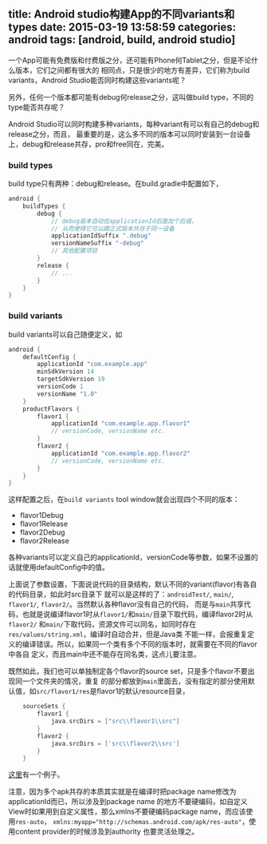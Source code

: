 ﻿title: Android studio构建App的不同variants和types
date: 2015-03-19 13:58:59
categories: android
tags: [android, build, android studio]
---

一个App可能有免费版和付费版之分，还可能有Phone何Tablet之分，但是不论什么版本，它们之间都有很大的
相同点，只是很少的地方有差异，它们称为build variants，Android Studio能否同时构建这些variants呢？

另外，任何一个版本都可能有debug何release之分，这叫做build type，不同的type能否共存呢？

<!-- more -->

Android Studio可以同时构建多种variants，每种variant有可以有自己的debug和release之分，而且，
最重要的是，这么多不同的版本可以同时安装到一台设备上，debug和release共存，pro和free同在，完美。

### build types

build type只有两种：debug和release。在build.gradle中配置如下，

```groovy
android {
    buildTypes {
        debug {
            // debug版本自动在applicationId后面加个后缀，
            // 从而使得它可以跟正式版本共存于同一设备
            applicationIdSuffix ".debug"
            versionNameSuffix "-debug"
            // 其他配置项目
        }
        release {
            // ...
        }
    }
}
```

### build variants

build variants可以自己随便定义，如

```groovy build.gradle
android {
    defaultConfig {
        applicationId "com.example.app"
        minSdkVersion 14
        targetSdkVersion 19
        versionCode 1
        versionName "1.0"
    }
    productFlavors {
        flavor1 {
            applicationId "com.example.app.flavor1"
            // versionCode, versionName etc.
        }
        flavor2 {
            applicationId "com.example.app.flavor2"
            // versionCode, versionName etc.
        }
    }
}
```

这样配置之后，在`build variants` tool window就会出现四个不同的版本：

- flavor1Debug
- flavor1Release
- flavor2Debug
- flavor2Release

各种variants可以定义自己的applicationId，versionCode等参数，如果不设置的话就使用defaultConfig中的值。

上面说了参数设置，下面说说代码的目录结构，默认不同的variant(flavor)有各自的代码目录，如此时src目录下
就可以是这样的了：`androidTest/`, `main/`, `flavor1/`, `flavor2/`。当然默认各种flavor没有自己的代码，
而是与`main`共享代码，也就是说编译flavor1时从`flavor1/`和`main/`目录下取代码，编译flavor2时从`flavor2/`
和`main/`下取代码，资源文件可以同名，如同时存在`res/values/string.xml`，编译时自动合并，但是Java类
不能一样，会报重复定义的编译错误。所以，如果同一个类有多个不同的版本时，就需要在不同的flavor中各自
定义，而且main中还不能存在同名类，这点儿要注意。

既然如此，我们也可以单独制定各个flavor的source set，只是多个flavor不要出现同一个文件夹的情况，重复
的部分都放到`main`里面去，没有指定的部分使用默认值，如`src/flavor1/res`是flavor1的默认resource目录，

```groovy build.gradle
    sourceSets {
        flavor1 {
            java.srcDirs = ["src\\flavor1\\src"]
        }
        flavor2 {
            java.srcDirs = ['src\\flavor2\\src']
        }
    }
```

[这里][variants]有一个例子。

注意，因为多个apk共存的本质其实就是在编译时把package name修改为applicationId而已，所以涉及到package name
的地方不要硬编码，如自定义View时如果用到自定义属性，那么xmlns不要硬编码package name，而应该使用`res-auto`，
`xmlns:myapp="http://schemas.android.com/apk/res-auto"`，使用content provider的时候涉及到authority
也要灵活处理之。

[variants]:http://www.techotopia.com/index.php/An_Android_Studio_Gradle_Build_Variants_Example